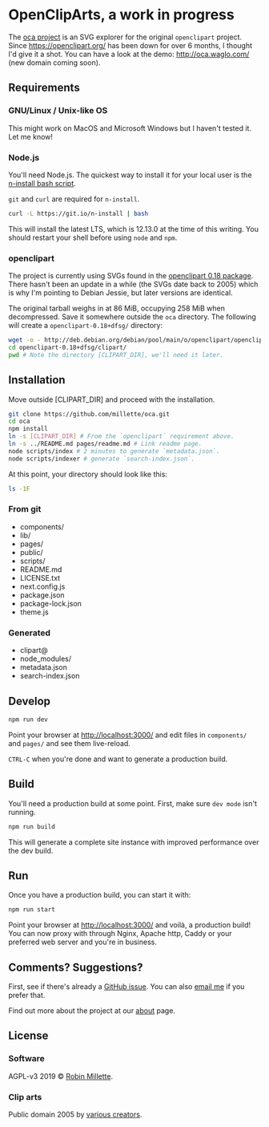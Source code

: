 # OpenClipArts, a work in progress

The [oca project](https://github.com/millette/oca) is an SVG explorer for the original `openclipart` project. Since <https://openclipart.org/> has been down for over 6 months, I thought I'd give it a shot. You can have a look at the demo: <http://oca.waglo.com/> (new domain coming soon).

## Requirements

### GNU/Linux / Unix-like OS

This might work on MacOS and Microsoft Windows but I haven't tested it. Let me know!

### Node.js

You'll need Node.js. The quickest way to install it for your local user is the [n-install bash script](https://github.com/mklement0/n-install).

`git` and `curl` are required for `n-install`.

```sh
curl -L https://git.io/n-install | bash
```

This will install the latest LTS, which is 12.13.0 at the time of this writing. You should restart your shell before using `node` and `npm`.

### openclipart

The project is currently using SVGs found in the [openclipart 0.18 package](https://packages.debian.org/source/jessie/openclipart). There hasn't been an update in a while (the SVGs date back to 2005) which is why I'm pointing to Debian Jessie, but later versions are identical.

The original tarball weighs in at 86 MiB, occupying 258 MiB when decompressed. Save it somewhere outside the `oca` directory. The following will create a `openclipart-0.18+dfsg/` directory:

```sh
wget -o - http://deb.debian.org/debian/pool/main/o/openclipart/openclipart_0.18+dfsg.orig.tar.gz | tar xzf -
cd openclipart-0.18+dfsg/clipart/
pwd # Note the directory [CLIPART_DIR], we'll need it later.
```

## Installation

Move outside [CLIPART_DIR] and proceed with the installation.

```sh
git clone https://github.com/millette/oca.git
cd oca
npm install
ln -s [CLIPART_DIR] # From the `openclipart` requirement above.
ln -s ../README.md pages/readme.md # Link readme page.
node scripts/index # 2 minutes to generate `metadata.json`.
node scripts/indexer # generate `search-index.json`.
```

At this point, your directory should look like this:

```sh
ls -1F
```

### From git

- components/
- lib/
- pages/
- public/
- scripts/
- README.md
- LICENSE.txt
- next.config.js
- package.json
- package-lock.json
- theme.js

### Generated

- clipart@
- node_modules/
- metadata.json
- search-index.json

## Develop

```sh
npm run dev
```

Point your browser at <http://localhost:3000/> and edit files in `components/` and `pages/` and see them live-reload.

`CTRL-C` when you're done and want to generate a production build.

## Build

You'll need a production build at some point. First, make sure `dev mode` isn't running.

```sh
npm run build
```

This will generate a complete site instance with improved performance over the dev build.

## Run

Once you have a production build, you can start it with:

```sh
npm run start
```

Point your browser at <http://localhost:3000/> and voilà, a production build! You can now proxy with through Nginx, Apache http, Caddy or your preferred web server and you're in business.

## Comments? Suggestions?

First, see if there's already a [GitHub issue](https://github.com/millette/oca/issues). You can also [email me](http://robin.millette.info/contact) if you prefer that.

Find out more about the project at our [about](/about) page.

## License

### Software

AGPL-v3 2019 © [Robin Millette](http://robin.millette.info/).

### Clip arts

Public domain 2005 by [various creators](https://openclipart.org/).
